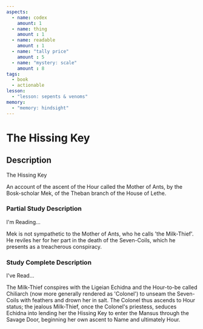 ```yaml
---
aspects: 
  - name: codex
    amount: 1
  - name: thing
    amount : 1
  - name: readable
    amount : 1
  - name: "tally price"
    amount : 5
  - name: "mystery: scale"
    amount : 8
tags:
  - book
  - actionable
lesson:
  - "lesson: sepents & venoms"
memory:
  - "memory: hindsight"
---
```


# The Hissing Key

## Description
The Hissing Key

An account of the ascent of the Hour called the Mother of Ants, by the Bosk-scholar Mek, of the Theban branch of the House of Lethe.
### Partial Study Description
I'm Reading...

Mek is not sympathetic to the Mother of Ants, who he calls 'the Milk-Thief'. He reviles her for her part in the death of the Seven-Coils, which he presents as a treacherous conspiracy.
### Study Complete Description
I've Read...

The Milk-Thief conspires with the Ligeian Echidna and the Hour-to-be called Chiliarch (now more generally rendered as 'Colonel') to unseam the Seven-Coils with feathers and drown her in salt. The Colonel thus ascends to Hour status; the jealous Milk-Thief, once the Colonel's priestess, seduces Echidna into lending her the Hissing Key to enter the Mansus through the Savage Door, beginning her own ascent to Name and ultimately Hour.